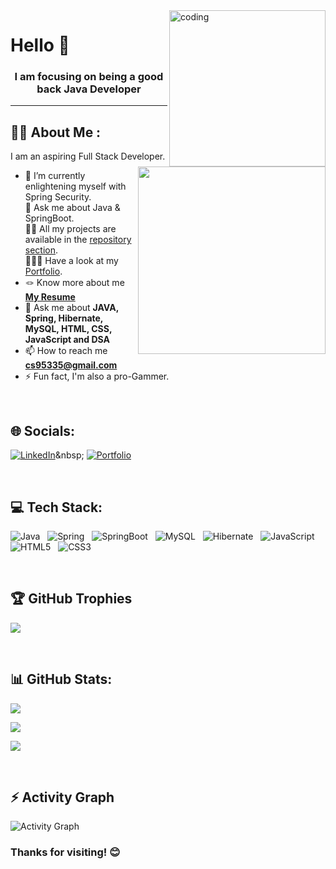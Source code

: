 <!-- ### Hello, I'm Akash Vishwakarma! 👋 -->

<!-- <h1>Hello, I'm Akash Vishwakarma! </h1> -->
<img align="right" alt="coding" width="250" height="250" src="https://c.tenor.com/X7-d8mQPKCUAAAAM/computer-yeah.gif">

<h1 align="left">Hello 👋</h1>
<h3 align="center">I am focusing on being a good back Java Developer</h3>

---

<img src="https://user-images.githubusercontent.com/56123405/177257029-97b74749-6158-42db-a3bc-c4f8f80db01c.png" align="right" width=300>

## :man_technologist: About Me :

I am an aspiring Full Stack Developer.

- 🌱 I’m currently enlightening myself with Spring Security.
  <br>
  💬 Ask me about Java & SpringBoot.
  <br>
  👨‍💻 All my projects are available in the [repository section]([https://github.com/akashvishwakarma27?tab=repositories](https://github.com/chandanSingh0?tab=repositories)).
  <br>
  👨🏻‍🎓 Have a look at my [Portfolio](https://chandanSingh0.github.io/).
  <br>
- 🪢 Know more about me **[My Resume]([https://drive.google.com/file/d/1phf6HQaA4cyvHQ8Y0OCw3RjRFSxZ8X_H/view?usp=drive_link](https://drive.google.com/file/d/1pb95uex7APotSrkM725RJuLUkIOFruwd/view?usp=sharing))**
  <br>
- 💬 Ask me about **JAVA, Spring, Hibernate, MySQL, HTML, CSS, JavaScript and DSA**
  <br>
- 📫 How to reach me **cs95335@gmail.com**
  <br>
- ⚡ Fun fact, I'm also a pro-Gammer.

<br>

## 🌐 Socials:



[![LinkedIn](https://img.shields.io/badge/LinkedIn-%230077B5.svg?logo=linkedin&logoColor=white)]([https://linkedin.com/in/akash-vishwakarma-117129252](https://www.linkedin.com/in/chandan-singh-5b0b95244/))&nbsp;
[![Portfolio](https://img.shields.io/badge/Portfolio-%231DA1F2.svg?logo=Portfolio&logoColor=white)](https://chandanSingh0.github.io/)&nbsp;

<br>

## 💻 Tech Stack:

![Java](https://img.shields.io/badge/java-%23ED8B00.svg?style=for-the-badge&logo=java&logoColor=white)&nbsp;&nbsp;
![Spring](https://img.shields.io/badge/spring-%23ED8B00.svg?style=for-the-badge&logo=spring&logoColor=white)&nbsp;&nbsp;
![SpringBoot](https://img.shields.io/badge/springboot-%236DB33F.svg?style=for-the-badge&logo=spring&logoColor=white)&nbsp;&nbsp;
![MySQL](https://img.shields.io/badge/mysql-%2300f.svg?style=for-the-badge&logo=mysql&logoColor=white)&nbsp;&nbsp;
![Hibernate](https://img.shields.io/badge/hibernate-bcae79?style=for-the-badge&logo=hibernate&logoColor=white)&nbsp;&nbsp;
![JavaScript](https://img.shields.io/badge/javascript-%23323330.svg?style=for-the-badge&logo=javascript&logoColor=%23F7DF1E)&nbsp;&nbsp;
![HTML5](https://img.shields.io/badge/html5-%23E34F26.svg?style=for-the-badge&logo=html5&logoColor=white)&nbsp;&nbsp;
![CSS3](https://img.shields.io/badge/css3-%231572B6.svg?style=for-the-badge&logo=css3&logoColor=white)&nbsp;&nbsp;

<br>

## 🏆 GitHub Trophies

![](https://github-profile-trophy.vercel.app/?username=chandanSingh0&theme=radical&no-frame=false&no-bg=false&margin-w=4)

<br>

## 📊 GitHub Stats:

<!-- Total Stats -->

![](https://github-readme-stats-sigma-five.vercel.app/api?username=chandanSingh0&theme=gotham&hide_border=false&include_all_commits=false&count_private=true)<br/>

<!-- Streak Stats -->

![](https://github-readme-streak-stats.herokuapp.com/?user=chandanSingh0&theme=gotham&hide_border=false)<br/>

<!-- Top Languages -->

![](https://github-readme-stats-sigma-five.vercel.app/api/top-langs/?username=chandanSingh0&theme=gotham&hide_border=false&include_all_commits=false&count_private=true&layout=compact)

<br>

## ⚡ Activity Graph

<img alt="Activity Graph" src="https://github-readme-activity-graph.vercel.app/graph?username=chandanSingh0&theme=gotham&hide_border=true"/>

### Thanks for visiting! 😊

